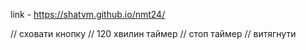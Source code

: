 link - https://shatvm.github.io/nmt24/

// сховати кнопку
// 120 хвилин таймер
// стоп таймер
// витягнути
